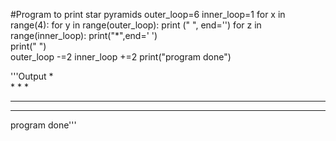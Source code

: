 #Program to print star pyramids
outer_loop=6
inner_loop=1
for x in range(4):
    for y in range(outer_loop):
        print (" ", end='')
    for z in range(inner_loop):
        print("*",end=' ')  
    print(" ")  
    outer_loop -=2
    inner_loop +=2
print("program done")

'''Output
      *  
    * * *  
  * * * * *  
* * * * * * *  
program done'''
